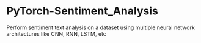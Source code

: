 # PyTorch-Sentiment_Analysis
 Perform sentiment text analysis on a dataset using multiple neural network architectures like CNN, RNN, LSTM, etc
